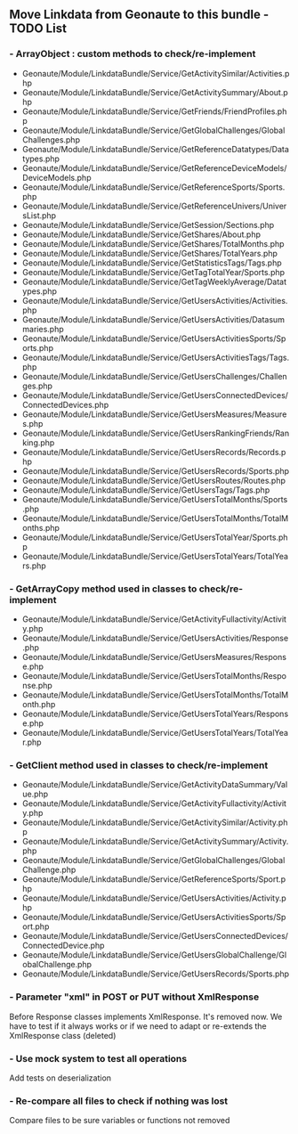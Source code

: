 ## Move Linkdata from Geonaute to this bundle - TODO List

### - ArrayObject : custom methods to check/re-implement
- Geonaute/Module/LinkdataBundle/Service/GetActivitySimilar/Activities.php
- Geonaute/Module/LinkdataBundle/Service/GetActivitySummary/About.php
- Geonaute/Module/LinkdataBundle/Service/GetFriends/FriendProfiles.php
- Geonaute/Module/LinkdataBundle/Service/GetGlobalChallenges/GlobalChallenges.php
- Geonaute/Module/LinkdataBundle/Service/GetReferenceDatatypes/Datatypes.php
- Geonaute/Module/LinkdataBundle/Service/GetReferenceDeviceModels/DeviceModels.php
- Geonaute/Module/LinkdataBundle/Service/GetReferenceSports/Sports.php
- Geonaute/Module/LinkdataBundle/Service/GetReferenceUnivers/UniversList.php
- Geonaute/Module/LinkdataBundle/Service/GetSession/Sections.php
- Geonaute/Module/LinkdataBundle/Service/GetShares/About.php
- Geonaute/Module/LinkdataBundle/Service/GetShares/TotalMonths.php
- Geonaute/Module/LinkdataBundle/Service/GetShares/TotalYears.php
- Geonaute/Module/LinkdataBundle/Service/GetStatisticsTags/Tags.php
- Geonaute/Module/LinkdataBundle/Service/GetTagTotalYear/Sports.php
- Geonaute/Module/LinkdataBundle/Service/GetTagWeeklyAverage/Datatypes.php
- Geonaute/Module/LinkdataBundle/Service/GetUsersActivities/Activities.php
- Geonaute/Module/LinkdataBundle/Service/GetUsersActivities/Datasummaries.php
- Geonaute/Module/LinkdataBundle/Service/GetUsersActivitiesSports/Sports.php
- Geonaute/Module/LinkdataBundle/Service/GetUsersActivitiesTags/Tags.php
- Geonaute/Module/LinkdataBundle/Service/GetUsersChallenges/Challenges.php
- Geonaute/Module/LinkdataBundle/Service/GetUsersConnectedDevices/ConnectedDevices.php
- Geonaute/Module/LinkdataBundle/Service/GetUsersMeasures/Measures.php
- Geonaute/Module/LinkdataBundle/Service/GetUsersRankingFriends/Ranking.php
- Geonaute/Module/LinkdataBundle/Service/GetUsersRecords/Records.php
- Geonaute/Module/LinkdataBundle/Service/GetUsersRecords/Sports.php
- Geonaute/Module/LinkdataBundle/Service/GetUsersRoutes/Routes.php
- Geonaute/Module/LinkdataBundle/Service/GetUsersTags/Tags.php
- Geonaute/Module/LinkdataBundle/Service/GetUsersTotalMonths/Sports.php
- Geonaute/Module/LinkdataBundle/Service/GetUsersTotalMonths/TotalMonths.php
- Geonaute/Module/LinkdataBundle/Service/GetUsersTotalYear/Sports.php
- Geonaute/Module/LinkdataBundle/Service/GetUsersTotalYears/TotalYears.php

### - GetArrayCopy method used in classes to check/re-implement
- Geonaute/Module/LinkdataBundle/Service/GetActivityFullactivity/Activity.php
- Geonaute/Module/LinkdataBundle/Service/GetUsersActivities/Response.php
- Geonaute/Module/LinkdataBundle/Service/GetUsersMeasures/Response.php
- Geonaute/Module/LinkdataBundle/Service/GetUsersTotalMonths/Response.php
- Geonaute/Module/LinkdataBundle/Service/GetUsersTotalMonths/TotalMonth.php
- Geonaute/Module/LinkdataBundle/Service/GetUsersTotalYears/Response.php
- Geonaute/Module/LinkdataBundle/Service/GetUsersTotalYears/TotalYear.php

### - GetClient method used in classes to check/re-implement
- Geonaute/Module/LinkdataBundle/Service/GetActivityDataSummary/Value.php
- Geonaute/Module/LinkdataBundle/Service/GetActivityFullactivity/Activity.php
- Geonaute/Module/LinkdataBundle/Service/GetActivitySimilar/Activity.php
- Geonaute/Module/LinkdataBundle/Service/GetActivitySummary/Activity.php
- Geonaute/Module/LinkdataBundle/Service/GetGlobalChallenges/GlobalChallenge.php
- Geonaute/Module/LinkdataBundle/Service/GetReferenceSports/Sport.php
- Geonaute/Module/LinkdataBundle/Service/GetUsersActivities/Activity.php
- Geonaute/Module/LinkdataBundle/Service/GetUsersActivitiesSports/Sport.php
- Geonaute/Module/LinkdataBundle/Service/GetUsersConnectedDevices/ConnectedDevice.php
- Geonaute/Module/LinkdataBundle/Service/GetUsersGlobalChallenge/GlobalChallenge.php
- Geonaute/Module/LinkdataBundle/Service/GetUsersRecords/Sports.php

### - Parameter "xml" in POST or PUT without XmlResponse
Before Response classes implements XmlResponse. It's removed now. We have to test if it always works or if we need to adapt or re-extends the XmlResponse class (deleted)

### - Use mock system to test all operations
Add tests on deserialization

### - Re-compare all files to check if nothing was lost
Compare files to be sure variables or functions not removed